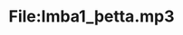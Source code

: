---
title: File:Imba1_þetta.mp3
recording of: þetta
reading speed: slow
speaker: Imba
license: CC0
---